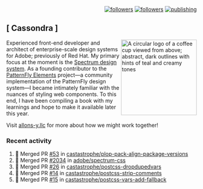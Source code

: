 <p align="right"><a rel="me" href="https://front-end.social/@castastrophe">
    <img alt="followers" title="Follow me on Mastodon" src="https://img.shields.io/mastodon/follow/109297102751309835?domain=https%3A%2F%2Ffront-end.social&label=Follow&logo=mastodon&logoColor=white&style=for-the-badge&labelColor=008080&color=006969"/></a>
  <a href="https://codepen.io/castastrophe/">
    <img alt="followers" title="Follow me on CodePen" src="https://img.shields.io/badge/16-1?color=640464&labelColor=7c007c&style=for-the-badge&logo=codepen&label=Follow"/></a>
<a href="https://castastrophe.medium.com/">
    <img alt="publishing" title="View articles on Medium" src="https://img.shields.io/badge/107-1?color=666&labelColor=444&label=subscribe&logo=medium&logoColor=white&style=for-the-badge"/></a>
</p>

## [&nbsp;Cassondra&nbsp;]

<img align="right" src="https://github-production-user-asset-6210df.s3.amazonaws.com/1840295/253016758-ba468774-1cd3-42c2-8f43-947b5eeb5edf.png" height="200" alt="A circular logo of a coffee cup viewed from above; abstract, dark outlines with hints of teal and creamy tones">

Experienced front-end developer and architect of enterprise-scale design systems for Adobe; previously of Red Hat. My primary focus at the moment is the [Spectrum design system](https://github.com/adobe/spectrum-css). As a founding contributor to the [PatternFly&nbsp;Elements](https://github.com/patternfly/patternfly-elements) project&mdash;a community implementation of the PatternFly design system&mdash;I became intimately familiar with the nuances of styling web components. To this end, I have been compiling a book with my learnings and hope to make it available later this year.

Visit [allons-y.llc](http://allons-y.llc/) for more about how we might work together!

### Recent activity

<!--START_SECTION:activity-->
1. 🎉 Merged PR [#53](https://github.com/castastrophe/plop-pack-align-package-versions/pull/53) in [castastrophe/plop-pack-align-package-versions](https://github.com/castastrophe/plop-pack-align-package-versions)
2. 🎉 Merged PR [#2034](https://github.com/adobe/spectrum-css/pull/2034) in [adobe/spectrum-css](https://github.com/adobe/spectrum-css)
3. 🎉 Merged PR [#26](https://github.com/castastrophe/postcss-dropdupedvars/pull/26) in [castastrophe/postcss-dropdupedvars](https://github.com/castastrophe/postcss-dropdupedvars)
4. 🎉 Merged PR [#14](https://github.com/castastrophe/postcss-strip-comments/pull/14) in [castastrophe/postcss-strip-comments](https://github.com/castastrophe/postcss-strip-comments)
5. 🎉 Merged PR [#15](https://github.com/castastrophe/postcss-vars-add-fallback/pull/15) in [castastrophe/postcss-vars-add-fallback](https://github.com/castastrophe/postcss-vars-add-fallback)
<!--END_SECTION:activity-->
